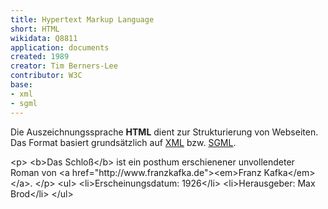 ```yaml
---
title: Hypertext Markup Language
short: HTML
wikidata: Q8811
application: documents
created: 1989
creator: Tim Berners-Lee
contributor: W3C
base:
- xml
- sgml
---
```


Die Auszeichnungssprache **HTML** dient zur Strukturierung von Webseiten. Das
Format basiert grundsätzlich auf [XML](xml) bzw. [SGML](sgml).

<example highlight="html">
&lt;p>
  &lt;b>Das Schloß&lt;/b> ist ein posthum erschienener unvollendeter Roman
  von &lt;a href="http://www.franzkafka.de">&lt;em>Franz Kafka&lt;/em>&lt;/a>.
&lt;/p>
&lt;ul>
  &lt;li>Erscheinungsdatum: 1926&lt;/li>
  &lt;li>Herausgeber: Max Brod&lt;/li>
&lt;/ul>
</example>


